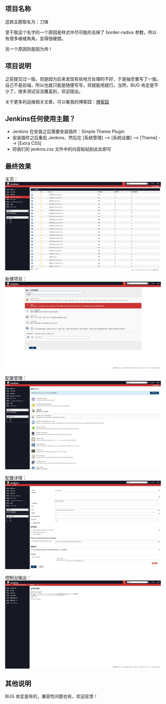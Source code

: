 ## 项目名称

这款主题取名为：刀锋

至于取这个名字的一个原因是样式中尽可能的去掉了 border-radius 参数，所以有很多棱棱角角，显得很硬朗。

另一个原因则是因为帅！

## 项目说明

之前提交过一版，但是因为后来发现有些地方处理的不好，于是抽空重写了一版。自己不是前端，所以也就只能是随便写写，将就能用就行。当然，BUG 肯定是不少了，很多测试没法覆盖到，欢迎提出。

关于更多的运维相关文章，可以看我的博客园：[博客园](https://www.cnblogs.com/Dy1an "博客园")

## Jenkins任何使用主题？

* Jenkins 在安装之后需要安装插件：Simple Theme Plugin
* 安装插件之后重启 Jenkins，然后在 [系统管理] --> [系统设置] --> [Theme] --> [Extra CSS]
* 将我们的 jenkins.css 文件中的内容粘贴到此处即可

## 最终效果

主页：
![主页](image/主页.jpg)

新建项目：
![新建项目](image/新建项目.jpg)

配置管理：
![配置管理](image/配置管理.jpg)

配置详情：
![配置详情](image/配置详情.jpg)

控制台输出：
![控制台输出](image/控制台输出.jpg)

## 其他说明

BUG 肯定是有的，兼容性问题也有，欢迎反馈！